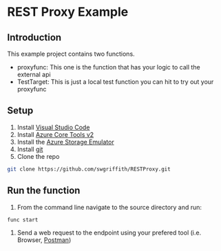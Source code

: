 # REST Proxy Example

## Introduction
This example project contains two functions. 
* proxyfunc: This one is the function that has your logic to call the external api
* TestTarget: This is just a local test function you can hit to try out your proxyfunc

## Setup

1. Install [Visual Studio Code](https://code.visualstudio.com/)
1. Install [Azure Core Tools v2](https://github.com/Azure/azure-functions-core-tools/blob/dev/README.md)
1. Install the [Azure Storage Emulator ](https://docs.microsoft.com/en-us/azure/storage/common/storage-use-emulator)
1. Install [git](https://git-scm.com/)
1. Clone the repo

```bash
git clone https://github.com/swgriffith/RESTProxy.git
```

## Run the function
1. From the command line navigate to the source directory and run:
```bash
func start
```

1. Send a web request to the endpoint using your prefered tool (i.e. Browser, [Postman](https://www.getpostman.com/))
